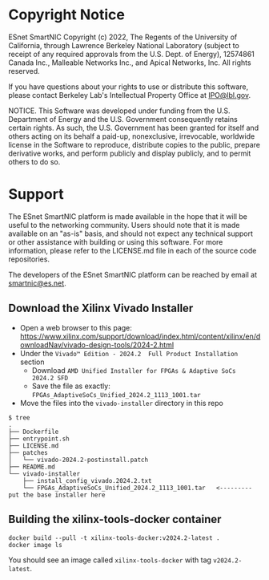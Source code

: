 # Copyright Notice

ESnet SmartNIC Copyright (c) 2022, The Regents of the University of
California, through Lawrence Berkeley National Laboratory (subject to
receipt of any required approvals from the U.S. Dept. of Energy),
12574861 Canada Inc., Malleable Networks Inc., and Apical Networks, Inc.
All rights reserved.

If you have questions about your rights to use or distribute this software,
please contact Berkeley Lab's Intellectual Property Office at
IPO@lbl.gov.

NOTICE.  This Software was developed under funding from the U.S. Department
of Energy and the U.S. Government consequently retains certain rights.  As
such, the U.S. Government has been granted for itself and others acting on
its behalf a paid-up, nonexclusive, irrevocable, worldwide license in the
Software to reproduce, distribute copies to the public, prepare derivative
works, and perform publicly and display publicly, and to permit others to do so.


# Support

The ESnet SmartNIC platform is made available in the hope that it will
be useful to the networking community. Users should note that it is
made available on an "as-is" basis, and should not expect any
technical support or other assistance with building or using this
software. For more information, please refer to the LICENSE.md file in
each of the source code repositories.

The developers of the ESnet SmartNIC platform can be reached by email
at smartnic@es.net.


Download the Xilinx Vivado Installer
------------------------------------

* Open a web browser to this page: https://www.xilinx.com/support/download/index.html/content/xilinx/en/downloadNav/vivado-design-tools/2024-2.html
* Under the `Vivado™ Edition - 2024.2  Full Product Installation` section
  * Download `AMD Unified Installer for FPGAs & Adaptive SoCs 2024.2 SFD`
  * Save the file as exactly: `FPGAs_AdaptiveSoCs_Unified_2024.2_1113_1001.tar`
* Move the files into the `vivado-installer` directory in this repo

```
$ tree
.
├── Dockerfile
├── entrypoint.sh
├── LICENSE.md
├── patches
│   └── vivado-2024.2-postinstall.patch
├── README.md
└── vivado-installer
    ├── install_config_vivado.2024.2.txt
    └── FPGAs_AdaptiveSoCs_Unified_2024.2_1113_1001.tar   <--------- put the base installer here
```

Building the xilinx-tools-docker container
------------------------------------------

```
docker build --pull -t xilinx-tools-docker:v2024.2-latest .
docker image ls
```

You should see an image called `xilinx-tools-docker` with tag `v2024.2-latest`.
